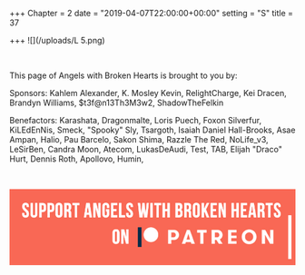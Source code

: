 +++
Chapter = 2
date = "2019-04-07T22:00:00+00:00"
setting = "S"
title = 37

+++
![](/uploads/L 5.png)

<br>

<p align="left">This page of Angels with Broken Hearts is brought to you by:</p>

<p align="left">Sponsors: Kahlem Alexander, K. Mosley Kevin, RelightCharge, Kei Dracen, Brandyn Williams, $t3f@n13Th3M3w2, ShadowTheFelkin </p>

<p align="left">Benefactors: Karashata, Dragonmalte, Loris Puech, Foxon Silverfur, KiLEdEnNis, Smeck, "Spooky" Sly, Tsargoth, Isaiah Daniel Hall-Brooks, Asae Ampan, Halio, Pau Barcelo, Sakon Shima, Razzle The Red, NoLife_v3, LeSirBen, Candra Moon, Atecom, LukasDeAudi, Test, TAB, Elijah "Draco" Hurt, Dennis Roth, Apollovo, Humin, </p> <br>

[![](/uploads/patreon-banner.jpg)](http://patreon.com/mbsaunders)